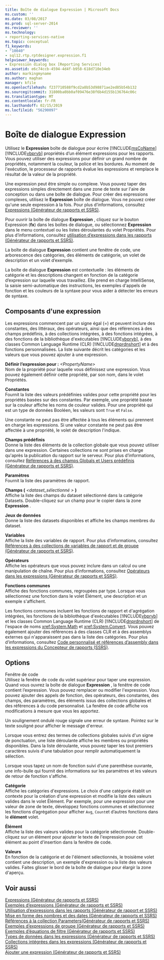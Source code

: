 ```yaml
---
title: Boîte de dialogue Expression | Microsoft Docs
ms.custom: ''
ms.date: 03/08/2017
ms.prod: sql-server-2014
ms.reviewer: ''
ms.technology:
- reporting-services-native
ms.topic: conceptual
f1_keywords:
- "10040"
- sql12.rtp.rptdesigner.expression.f1
helpviewer_keywords:
- Expression dialog box [Reporting Services]
ms.assetid: e6c74ccb-4594-4d4f-b958-618d710e34eb
author: markingmyname
ms.author: maghan
manager: kfile
ms.openlocfilehash: f237710588f9cd2a8b53d98871ae2ed85b54b132
ms.sourcegitcommit: 31800ba0bb0af09476e38f6b4d155b136764c06c
ms.translationtype: MT
ms.contentlocale: fr-FR
ms.lasthandoff: 02/15/2019
ms.locfileid: "56290097"
---
```

# <a name="expression-dialog-box"></a>Boîte de dialogue Expression
  Utilisez le **Expression** boîte de dialogue pour écrire [!INCLUDE[msCoName](../includes/msconame-md.md)] [!INCLUDE[vbprvb](../includes/vbprvb-md.md)] propriétés d’un élément expressions pour les rapports. Vous pouvez utiliser des expressions pour définir un grand nombre de propriétés, notamment la couleur, la police et les bordures. Au moment de l'exécution, le processeur de rapports évalue les expressions et remplace le résultat de la valeur de la propriété.  
  
 Une expression peut être simple ou complexe. Vous pouvez taper des expressions simples directement dans une zone de texte sur l'aire de conception ou dans une boîte de dialogue. Pour créer des expressions complexes, utilisez le **Expression** boîte de dialogue. Vous ne pouvez créer qu'une seule expression à la fois. Pour plus d’informations, consultez [Expressions &#40;Générateur de rapports et SSRS&#41;](report-design/expressions-report-builder-and-ssrs.md).  
  
 Pour ouvrir la boîte de dialogue **Expression** , cliquez sur le bouton Expression (**fx**) dans les boîtes de dialogue, ou sélectionnez **Expression** dans le menu contextuel ou les listes déroulantes du volet Propriétés. Pour plus d’informations, consultez [utilisation d’expressions dans les rapports &#40;Générateur de rapports et SSRS&#41;](report-design/expression-uses-in-reports-report-builder-and-ssrs.md).  
  
 La boîte de dialogue **Expression** contient une fenêtre de code, une arborescence des catégories, des éléments de catégorie, un volet de description et un volet d’exemple.  
  
 La boîte de dialogue **Expression** est contextuelle : les éléments de catégorie et les descriptions changent en fonction de la catégorie d’expression sur laquelle vous travaillez. Elle prend en charge IntelliSense, la saisie semi-automatique des instructions, les exemples d'appels de fonction et les couleurs de la syntaxe pour vous aider à détecter les erreurs de syntaxe.  
  
## <a name="expression-constructs"></a>Composants d'une expression  
 Les expressions commencent par un signe égal (=) et peuvent inclure des constantes, des littéraux, des opérateurs, ainsi que des références à des champs prédéfinis, à des collections intégrées, à des fonctions intégrées, à des fonctions de la bibliothèque d'exécutables [!INCLUDE[vbprvb](../includes/vbprvb-md.md)], à des classes Common Language Runtime (CLR) [!INCLUDE[dnprdnshort](../includes/dnprdnshort-md.md)] et à des fonctions personnalisées. La liste suivante décrit les catégories et les valeurs que vous pouvez ajouter à une expression.  
  
 **Définir l’expression pour :**  _\<PropertyName>_  
 Nom de la propriété pour laquelle vous définissez une expression. Vous pouvez également définir cette propriété, par son nom, dans le volet Propriétés.  
  
 **Constantes**  
 Fournit la liste des valeurs prédéfinies valides pour cette propriété pour les propriétés basées sur des constantes. Par exemple, une propriété basée sur la couleur affiche les noms de couleur valides. Pour une propriété qui est un type de données Booléen, les valeurs sont `True` et `False`.  
  
 Une constante ne peut pas être affectée à tous les éléments qui prennent en charge les expressions. Si une valeur constante ne peut pas être affectée à une propriété, le volet de description l'indique.  
  
 **Champs prédéfinis**  
 Donne la liste des éléments de la collection globale que vous pouvez utiliser dans une expression. Certaines collections ne sont prises en charge qu'après la publication du rapport sur le serveur. Pour plus d’informations, consultez [Références à des champs Globals et Users prédéfinis &#40;Générateur de rapports et SSRS&#41;](report-design/built-in-collections-built-in-globals-and-users-references-report-builder.md).  
  
 **Paramètres**  
 Fournit la liste des paramètres de rapport.  
  
 **Champs (**  _\<dataset_sélectionné >_ **)**  
 Affiche la liste des champs du dataset sélectionné dans la catégorie Datasets. Double-cliquez sur un champ pour le copier dans la zone **Expression** .  
  
 **Jeux de données**  
 Donne la liste des datasets disponibles et affiche les champs membres du dataset.  
  
 **Variables**  
 Affiche la liste des variables de rapport. Pour plus d’informations, consultez [Références à des collections de variables de rapport et de groupe &#40;Générateur de rapports et SSRS&#41;](report-design/built-in-collections-report-and-group-variables-references-report-builder.md).  
  
 **Opérateurs**  
 Affiche les opérateurs que vous pouvez inclure dans un calcul ou une manipulation de chaîne. Pour plus d’informations, consultez [Opérateurs dans les expressions &#40;Générateur de rapports et SSRS&#41;](report-design/operators-in-expressions-report-builder-and-ssrs.md).  
  
 **Fonctions communes**  
 Affiche des fonctions communes, regroupées par type. Lorsque vous sélectionnez une fonction dans le volet Élément, une description et un exemple s'affichent.  
  
 Les fonctions communes incluent les fonctions de rapport et d'agrégation intégrées, les fonctions de la bibliothèque d'exécutables [!INCLUDE[vbprvb](../includes/vbprvb-md.md)] et les classes Common Language Runtime (CLR) [!INCLUDE[dnprdnshort](../includes/dnprdnshort-md.md)] de l'espace de noms <xref:System.Math> et <xref:System.Convert>. Vous pouvez également ajouter des références à des classes CLR et à des assemblys externes qui n'apparaissent pas dans la liste des catégories. Pour plus d’informations, consultez [Code personnalisé et références d’assembly dans les expressions du Concepteur de rapports &#40;SSRS&#41;](report-design/custom-code-and-assembly-references-in-expressions-in-report-designer-ssrs.md).  
  
## <a name="options"></a>Options  
 Fenêtre de code  
 Utilisez la fenêtre de code du volet supérieur pour taper une expression. Quand vous ouvrez la boîte de dialogue **Expression** , la fenêtre de code contient l’expression. Vous pouvez remplacer ou modifier l'expression. Vous pouvez ajouter des appels de fonction, des opérateurs, des constantes, des champs, des paramètres, des éléments issus des collections globales et des références à du code personnalisé. La fenêtre de code affiche vos modifications à mesure que vous les apportez.  
  
 Un soulignement ondulé rouge signale une erreur de syntaxe. Pointez sur le texte souligné pour afficher le message d'erreur.  
  
 Lorsque vous entrez des termes de collections globales suivis d'un signe de ponctuation, une liste déroulante affiche les membres ou propriétés disponibles. Dans la liste déroulante, vous pouvez taper les tout premiers caractères suivis d'une tabulation pour remplir automatiquement la sélection.  
  
 Lorsque vous tapez un nom de fonction suivi d'une parenthèse ouvrante, une info-bulle qui fournit des informations sur les paramètres et les valeurs de retour de fonction s'affiche.  
  
 **Catégorie**  
 Affiche les catégories d'expressions. Le choix d'une catégorie établit un contexte pour la création d'une expression et modifie la liste des valeurs valides dans le volet Élément. Par exemple, pour une expression pour une valeur de zone de texte, développez fonctions communes et sélectionnez les fonctions d’agrégation pour afficher `Avg`, `Count`et d’autres fonctions dans le **élément** volet.  
  
 **Élément**  
 Affiche la liste des valeurs valides pour la catégorie sélectionnée. Double-cliquez sur un élément pour ajouter le texte de l'expression pour cet élément au point d'insertion dans la fenêtre de code.  
  
 **Valeurs**  
 En fonction de la catégorie et de l'élément sélectionnés, le troisième volet contient une description, un exemple d'expression ou la liste des valeurs valides. Faites glisser le bord de la boîte de dialogue pour élargir la zone d'aperçu.  
  
## <a name="see-also"></a>Voir aussi  
 [Expressions &#40;Générateur de rapports et SSRS&#41;](report-design/expressions-report-builder-and-ssrs.md)   
 [Exemples d’expressions &#40;Générateur de rapports et SSRS&#41;](report-design/expression-examples-report-builder-and-ssrs.md)   
 [Utilisation d’expressions dans les rapports &#40;Générateur de rapport et SSRS&#41;](report-design/expression-uses-in-reports-report-builder-and-ssrs.md)   
 [Mise en forme des nombres et des dates &#40;Générateur de rapports et SSRS&#41;](report-design/formatting-numbers-and-dates-report-builder-and-ssrs.md)   
 [Références à la collection Parameters&#40;Générateur de rapports et SSRS&#41;](report-design/built-in-collections-parameters-collection-references-report-builder.md)   
 [Exemples d’expressions de groupe &#40;Générateur de rapports et SSRS&#41;](report-design/group-expression-examples-report-builder-and-ssrs.md)   
 [Exemples d’équations de filtre &#40;Générateur de rapports et SSRS&#41;](report-design/filter-equation-examples-report-builder-and-ssrs.md)   
 [Types de données dans les expressions &#40;Générateur de rapports et SSRS&#41;](report-design/data-types-in-expressions-report-builder-and-ssrs.md)   
 [Collections intégrées dans les expressions &#40;Générateur de rapports et SSRS&#41;](report-design/built-in-collections-in-expressions-report-builder.md)   
 [Ajouter une expression &#40;Générateur de rapports et SSRS&#41;](report-design/add-an-expression-report-builder-and-ssrs.md)  
  
  
